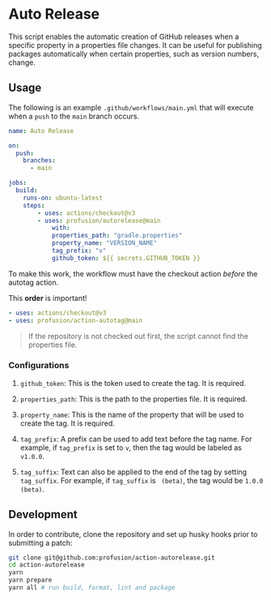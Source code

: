 # Auto Release

This script enables the automatic creation of GitHub releases when a specific property in a properties file changes. It can be useful for publishing packages automatically when certain properties, such as version numbers, change.

## Usage

The following is an example `.github/workflows/main.yml` that will execute when a `push` to the `main` branch occurs.

```yaml
name: Auto Release

on:
  push:
    branches:
      - main

jobs:
  build:
    runs-on: ubuntu-latest
    steps:
        - uses: actions/checkout@v3
        - uses: profusion/autorelease@main
            with:
            properties_path: "gradle.properties"
            property_name: "VERSION_NAME"
            tag_prefix: "v"
            github_token: ${{ secrets.GITHUB_TOKEN }}
```

To make this work, the workflow must have the checkout action _before_ the autotag action.

This **order** is important!

```yaml
- uses: actions/checkout@v3
- uses: profusion/action-autotag@main
```

> If the repository is not checked out first, the script cannot find the properties file.

### Configurations

1. `github_token`: This is the token used to create the tag. It is required.

2. `properties_path`: This is the path to the properties file. It is required.

3. `property_name`: This is the name of the property that will be used to create the tag. It is required.

4. `tag_prefix`: A prefix can be used to add text before the tag name. For example, if `tag_prefix` is set to `v`, then the tag would be labeled as `v1.0.0`.

5. `tag_suffix`: Text can also be applied to the end of the tag by setting `tag_suffix`. For example, if `tag_suffix` is ` (beta)`, the tag would be `1.0.0 (beta)`.

## Development

In order to contribute, clone the repository and set up husky hooks prior to
submitting a patch:

```bash
git clone git@github.com:profusion/action-autorelease.git
cd action-autorelease
yarn
yarn prepare
yarn all # run build, format, lint and package
```
